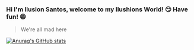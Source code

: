 ### Hi I'm Ilusion Santos, welcome to my Ilushions World! 😏 Have fun! 😁

> We're all mad here

[![Anurag's GitHub stats](https://github-readme-stats.vercel.app/api?username=IlusionSantos&theme=radical&count_private=true&show_icons=true)](https://github.com/anuraghazra/github-readme-stats)

<!--
**IlusionSantos/IlusionSantos** is a ✨ _special_ ✨ repository because its `README.md` (this file) appears on your GitHub profile.

Here are some ideas to get you started:

- 🔭 I’m currently working on ...
- 🌱 I’m currently learning ...
- 👯 I’m looking to collaborate on ...
- 🤔 I’m looking for help with ...
- 💬 Ask me about ...
- 📫 How to reach me: ...
- 😄 Pronouns: ...
- ⚡ Fun fact: ...
-->
